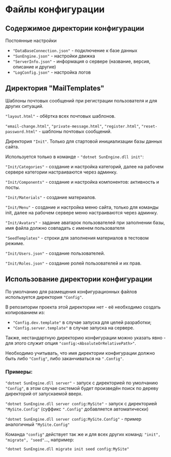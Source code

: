 # Файлы конфигурации


## Содержимое директории конфигурации


Постоянные настройки

- `"DataBaseConnection.json"` - подключение к базе данных
- `"SunEngine.json"` - настройки движка
- `"ServerInfo.json"` - информация о сервере (название, версия, описание и другие)
- `"LogConfig.json"` - настройка логов


## Директория "MailTemplates"

Шаблоны почтовых сообщений при регистрации пользователя и для других ситуаций.

`"layout.html"` - обёртка всех почтовых шаблонов.

`"email-change.html"`, `"private-message.html"`, `"register.html"`, `"reset-password.html"` - шаблоны почтовых сообщений.

Директория `"Init"`. Только для стартовой инициализации базы данных сайта.

Используется только в команде - `"dotnet SunEngine.dll init"`:

`"Init/Categories"` - создание и настройка категорий, далее на рабочем сервере категории настраиваются через админку.

`"Init/Components"` - создание и настройка компонентов: активность и посты.

`"Init/Materials"` - создание материалов.

`"Init/Menu"` - создание и настройка меню сайта, только для команды init, далее на рабочем сервере меню настраиваются через админку.

`"Init/Avatars"` - задание аватарок пользователей при заполнении базы, имя файла должно совпадать с именем пользователя

`"SeedTemplates"` - строки для заполнения материалов в тестовом режиме.

`"Init/Users.json"` - создание пользователей.

`"Init/Roles.json"` - создание ролей пользователей и их прав.


## Использование директории конфигурации

По умолчанию для размещения конфигурационных файлов используется директория `"Config"`.

В репозитории проекта этой директории нет - её необходимо создать копированием из:
- `"Config.dev.template"` в случае запуска для целей разработки;
- `"Config.server.template"` в случае запуска на сервере.

Также, нестандартную директорию конфигурации можно указать явно - для этого служит опция `"config:<AbsoluteOrRelativePath>"`.

Необходимо учитывать, что имя директории конфигурации должно быть либо `"Config"`, либо заканчиваться на `".Config"`.


### Примеры:

`"dotnet SunEngine.dll server"` - запуск с директорией по умолчанию `"Config"`, в этом случае системой будет произведён поиск по дереву директорий от запускаемой вверх.

`"dotnet SunEngine.dll server config:MySite"` - запуск с директорией `"MySite.Config"` (суффикс `".Config"` добавляется автоматически)

`"dotnet SunEngine.dll server config:MySite.Config"` - пример аналогичный `"MySite.Config"`

Команда `"config"` действует так же и для всех других команд: `"init", "migrate", "seed"`..., например:

`"dotnet SunEngine.dll migrate init seed config:MySite"`

